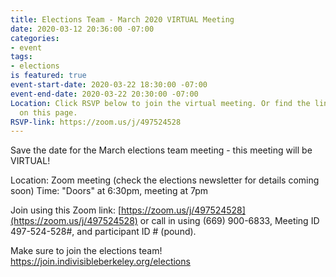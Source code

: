 ```yaml
---
title: Elections Team - March 2020 VIRTUAL Meeting
date: 2020-03-12 20:36:00 -07:00
categories:
- event
tags:
- elections
is featured: true
event-start-date: 2020-03-22 18:30:00 -07:00
event-end-date: 2020-03-22 20:30:00 -07:00
Location: Click RSVP below to join the virtual meeting. Or find the link in the information
  on this page.
RSVP-link: https://zoom.us/j/497524528
---
```


Save the date for the March elections team meeting - this meeting will be VIRTUAL!

Location: Zoom meeting (check the elections newsletter for details coming soon)
Time: "Doors" at 6:30pm, meeting at 7pm

Join using this Zoom link: [https://zoom.us/j/497524528](https://zoom.us/j/497524528) or call in using (669) 900-6833, Meeting ID 497-524-528#, and participant ID # (pound).

Make sure to join the elections team!
https://join.indivisibleberkeley.org/elections